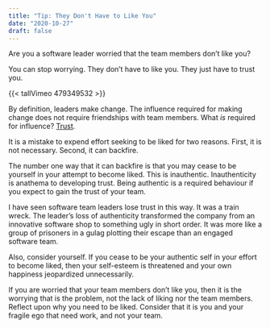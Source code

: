 ```yaml
---
title: "Tip: They Don't Have to Like You"
date: "2020-10-27"
draft: false
---
```



Are you a software leader worried that the team members don’t like you?

You can stop worrying. They don’t have to like you. They just have to trust
you.

<!--more-->


{{< tallVimeo 479349532 >}}

By definition, leaders make change. The influence required for making change
does not require friendships with team members. What _is_ required for
influence? [Trust](/blog/trust/).

It is a mistake to expend effort seeking to be liked for two reasons. First, it
is not necessary. Second, it can backfire.

The number one way that it can backfire is that you may cease to be yourself in
your attempt to become liked. This is inauthentic. Inauthenticity is anathema
to developing trust. Being authentic is a required behaviour if you expect to
gain the trust of your team.

I have seen software team leaders lose trust in this way. It was a train wreck.
The leader’s loss of authenticity transformed the company from an innovative
software shop to something ugly in short order. It was more like a group of
prisoners in a gulag plotting their escape than an engaged software team.

Also, consider yourself. If you cease to be your authentic self in your effort
to become liked, then your self-esteem is threatened and your own happiness
jeopardized unnecessarily.

If you are worried that your team members don’t like you, then it is the
worrying that is the problem, not the lack of liking nor the team members.
Reflect upon why you need to be liked. Consider that it is you and your fragile
ego that need work, and not your team.
